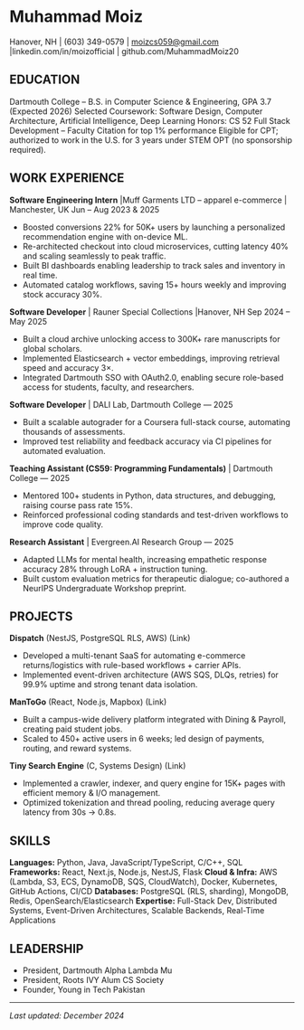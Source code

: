 # Muhammad Moiz

Hanover, NH | (603) 349-0579 | moizcs059@gmail.com |linkedin.com/in/moizofficial | github.com/MuhammadMoiz20

## EDUCATION

Dartmouth College – B.S. in Computer Science & Engineering, GPA 3.7 (Expected 2026)
Selected Coursework: Software Design, Computer Architecture, Artificial Intelligence, Deep Learning
Honors: CS 52 Full Stack Development – Faculty Citation for top 1% performance
Eligible for CPT; authorized to work in the U.S. for 3 years under STEM OPT (no sponsorship required).

## WORK EXPERIENCE

**Software Engineering Intern** |Muff Garments LTD – apparel e-commerce | Manchester, UK Jun – Aug 2023 & 2025

- Boosted conversions 22% for 50K+ users by launching a personalized recommendation engine with on-device ML.
- Re-architected checkout into cloud microservices, cutting latency 40% and scaling seamlessly to peak traffic.
- Built BI dashboards enabling leadership to track sales and inventory in real time.
- Automated catalog workflows, saving 15+ hours weekly and improving stock accuracy 30%.

**Software Developer** | Rauner Special Collections |Hanover, NH Sep 2024 – May 2025

- Built a cloud archive unlocking access to 300K+ rare manuscripts for global scholars.
- Implemented Elasticsearch + vector embeddings, improving retrieval speed and accuracy 3×.
- Integrated Dartmouth SSO with OAuth2.0, enabling secure role-based access for students, faculty, and researchers.

**Software Developer** | DALI Lab, Dartmouth College — 2025

- Built a scalable autograder for a Coursera full-stack course, automating thousands of assessments.
- Improved test reliability and feedback accuracy via CI pipelines for automated evaluation.

**Teaching Assistant (CS59: Programming Fundamentals)** | Dartmouth College — 2025

- Mentored 100+ students in Python, data structures, and debugging, raising course pass rate 15%.
- Reinforced professional coding standards and test-driven workflows to improve code quality.

**Research Assistant** | Evergreen.AI Research Group — 2025

- Adapted LLMs for mental health, increasing empathetic response accuracy 28% through LoRA + instruction tuning.
- Built custom evaluation metrics for therapeutic dialogue; co-authored a NeurIPS Undergraduate Workshop preprint.

## PROJECTS

**Dispatch** (NestJS, PostgreSQL RLS, AWS) (Link)

- Developed a multi-tenant SaaS for automating e-commerce returns/logistics with rule-based workflows + carrier APIs.
- Implemented event-driven architecture (AWS SQS, DLQs, retries) for 99.9% uptime and strong tenant data isolation.

**ManToGo** (React, Node.js, Mapbox) (Link)

- Built a campus-wide delivery platform integrated with Dining & Payroll, creating paid student jobs.
- Scaled to 450+ active users in 6 weeks; led design of payments, routing, and reward systems.

**Tiny Search Engine** (C, Systems Design) (Link)

- Implemented a crawler, indexer, and query engine for 15K+ pages with efficient memory & I/O management.
- Optimized tokenization and thread pooling, reducing average query latency from 30s → 0.8s.

## SKILLS

**Languages:** Python, Java, JavaScript/TypeScript, C/C++, SQL
**Frameworks:** React, Next.js, Node.js, NestJS, Flask
**Cloud & Infra:** AWS (Lambda, S3, ECS, DynamoDB, SQS, CloudWatch), Docker, Kubernetes, GitHub Actions, CI/CD
**Databases:** PostgreSQL (RLS, sharding), MongoDB, Redis, OpenSearch/Elasticsearch
**Expertise:** Full-Stack Dev, Distributed Systems, Event-Driven Architectures, Scalable Backends, Real-Time Applications

## LEADERSHIP

- President, Dartmouth Alpha Lambda Mu
- President, Roots IVY Alum CS Society
- Founder, Young in Tech Pakistan

---

_Last updated: December 2024_
